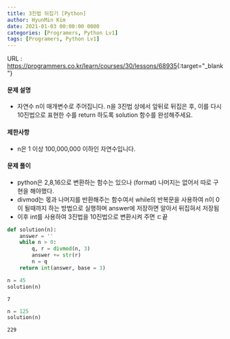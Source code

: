 ```yaml
---
title: 3진법 뒤집기 [Python]
author: HyunMin Kim
date: 2021-01-03 00:00:00 0000
categories: [Programers, Python Lv1]
tags: [Programers, Python Lv1]
---
```


URL : <https://programmers.co.kr/learn/courses/30/lessons/68935>{:target="_blank"}

#### 문제 설명
- 자연수 n이 매개변수로 주어집니다. n을 3진법 상에서 앞뒤로 뒤집은 후, 이를 다시 10진법으로 표현한 수를 return 하도록 solution 함수를 완성해주세요.

#### 제한사항
- n은 1 이상 100,000,000 이하인 자연수입니다.


#### 문제 풀이
- python은 2,8,16으로 변환하는 함수는 있으나 (format) 나머지는 없어서 따로 구현을 해야했다.
- divmod는 몫과 나머지를 반환해주는 함수여서 while의 반복문을 사용하여 n이 0이 될때까지 하는 방법으로 실행하며 answer에 저장하면 알아서 뒤집혀서 저장됨
- 이후 int를 사용하여 3진법을 10진법으로 변환시켜 주면 ㄷ끝


```python
def solution(n):
    answer = ''
    while n > 0:
        q, r = divmod(n, 3)
        answer += str(r)
        n = q
    return int(answer, base = 3)
```


```python
n = 45
solution(n)
```




    7




```python
n = 125
solution(n)
```




    229


